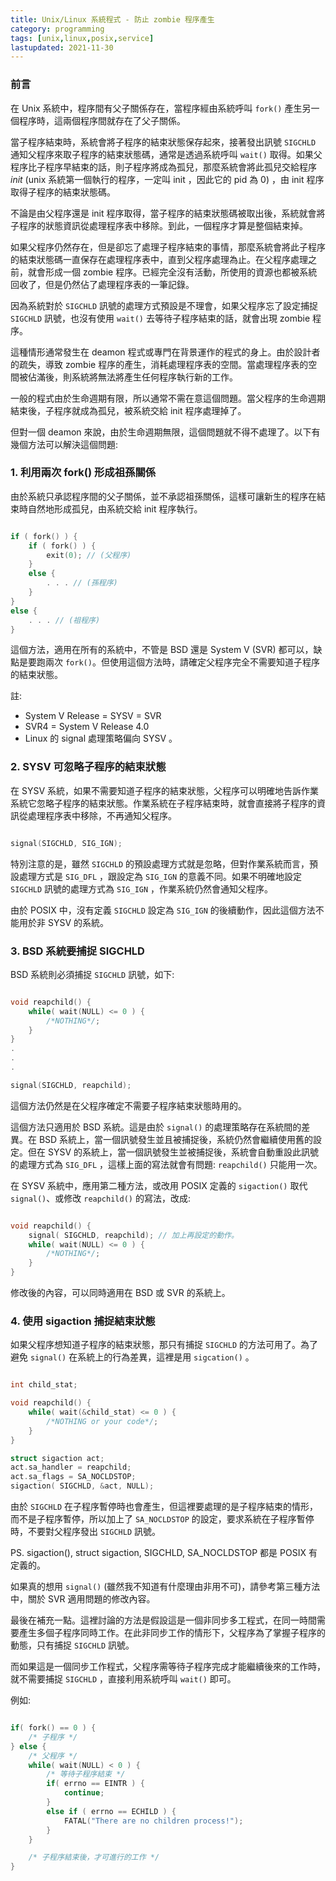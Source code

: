 ```yaml
---
title: Unix/Linux 系統程式 - 防止 zombie 程序產生
category: programming
tags: [unix,linux,posix,service]
lastupdated: 2021-11-30
---
```


### 前言

在 Unix 系統中，程序間有父子關係存在，當程序經由系統呼叫 `fork()` 產生另一個程序時，這兩個程序間就存在了父子關係。

當子程序結束時，系統會將子程序的結束狀態保存起來，接著發出訊號 `SIGCHLD` 通知父程序來取子程序的結束狀態碼，通常是透過系統呼叫 `wait()` 取得。如果父程序比子程序早結束的話，則子程序將成為孤兒，那麼系統會將此孤兒交給程序 *init* (unix 系統第一個執行的程序，一定叫 init ，因此它的 pid 為 0) ，由 init 程序取得子程序的結束狀態碼。

不論是由父程序還是 init 程序取得，當子程序的結束狀態碼被取出後，系統就會將子程序的狀態資訊從處理程序表中移除。到此，一個程序才算是整個結束掉。

如果父程序仍然存在，但是卻忘了處理子程序結束的事情，那麼系統會將此子程序的結束狀態碼一直保存在處理程序表中，直到父程序處理為止。在父程序處理之前，就會形成一個 zombie 程序。已經完全沒有活動，所使用的資源也都被系統回收了，但是仍然佔了處理程序表的一筆記錄。

<!--more-->

因為系統對於 `SIGCHLD` 訊號的處理方式預設是不理會，如果父程序忘了設定捕捉 `SIGCHLD` 訊號，也沒有使用 `wait()` 去等待子程序結束的話，就會出現 zombie 程序。

這種情形通常發生在 deamon 程式或專門在背景運作的程式的身上。由於設計者的疏失，導致 zombie 程序的產生，消耗處理程序表的空間。當處理程序表的空間被佔滿後，則系統將無法將產生任何程序執行新的工作。

一般的程式由於生命週期有限，所以通常不需在意這個問題。當父程序的生命週期結束後，子程序就成為孤兒，被系統交給 init 程序處理掉了。

但對一個 deamon 來說，由於生命週期無限，這個問題就不得不處理了。以下有幾個方法可以解決這個問題:

### 1. 利用兩次 fork() 形成祖孫關係

由於系統只承認程序間的父子關係，並不承認祖孫關係，這樣可讓新生的程序在結束時自然地形成孤兒，由系統交給 init 程序執行。

```c

if ( fork() ) {
    if ( fork() ) {
        exit(0); // (父程序) 
    }
    else {
        . . . // (孫程序) 
    }
}
else {
    . . . // (祖程序) 
}

```

這個方法，適用在所有的系統中，不管是 BSD 還是 System V (SVR) 都可以，缺 點是要跑兩次 `fork()`。但使用這個方法時，請確定父程序完全不需要知道子程序的結束狀態。 

註:

* System V Release = SYSV = SVR
* SVR4 = System V Release 4.0
* Linux 的 signal 處理策略偏向 SYSV 。

### 2. SYSV 可忽略子程序的結束狀態

在 SYSV 系統，如果不需要知道子程序的結束狀態，父程序可以明確地告訴作業系統它忽略子程序的結束狀態。作業系統在子程序結束時，就會直接將子程序的資訊從處理程序表中移除，不再通知父程序。 

```c

signal(SIGCHLD, SIG_IGN); 

```

特別注意的是，雖然 `SIGCHLD` 的預設處理方式就是忽略，但對作業系統而言，預設處理方式是 `SIG_DFL` ，跟設定為 `SIG_IGN` 的意義不同。如果不明確地設定 `SIGCHLD` 訊號的處理方式為 `SIG_IGN` ，作業系統仍然會通知父程序。

由於 POSIX 中，沒有定義 `SIGCHLD` 設定為 `SIG_IGN` 的後續動作，因此這個方法不能用於非 SYSV 的系統。

### 3. BSD 系統要捕捉 SIGCHLD

BSD 系統則必須捕捉 `SIGCHLD` 訊號，如下:

```c

void reapchild() { 
    while( wait(NULL) <= 0 ) {
        /*NOTHING*/; 
    }
} 
.
.
.

signal(SIGCHLD, reapchild);

```

這個方法仍然是在父程序確定不需要子程序結束狀態時用的。

這個方法只適用於 BSD 系統。這是由於 `signal()` 的處理策略存在系統間的差異。在 BSD 系統上，當一個訊號發生並且被捕捉後，系統仍然會繼續使用舊的設定。但在 SYSV 的系統上，當一個訊號發生並被捕捉後，系統會自動重設此訊號的處理方式為 `SIG_DFL` ，這樣上面的寫法就會有問題: `reapchild()` 只能用一次。

在 SYSV 系統中，應用第二種方法，或改用 POSIX 定義的 `sigaction()` 取代 `signal()`、或修改 `reapchild()` 的寫法，改成:

```c

void reapchild() { 
    signal( SIGCHLD, reapchild); // 加上再設定的動作。 
    while( wait(NULL) <= 0 ) {
        /*NOTHING*/; 
    }
} 

```

修改後的內容，可以同時適用在 BSD 或 SVR 的系統上。

### 4. 使用 sigaction 捕捉結束狀態

如果父程序想知道子程序的結束狀態，那只有捕捉 `SIGCHLD` 的方法可用了。為了避免 `signal()` 在系統上的行為差異，這裡是用 `sigcation()` 。

```c

int child_stat; 

void reapchild() { 
    while( wait(&child_stat) <= 0 ) {
        /*NOTHING or your code*/; 
    }
} 

struct sigaction act; 
act.sa_handler = reapchild; 
act.sa_flags = SA_NOCLDSTOP; 
sigaction( SIGCHLD, &act, NULL); 

```

由於 `SIGCHLD` 在子程序暫停時也會產生，但這裡要處理的是子程序結束的情形，而不是子程序暫停，所以加上了 `SA_NOCLDSTOP` 的設定，要求系統在子程序暫停時，不要對父程序發出 `SIGCHLD` 訊號。

PS. sigaction(), struct sigaction, SIGCHLD, SA_NOCLDSTOP 都是 POSIX 有定義的。

如果真的想用 `signal()` (雖然我不知道有什麼理由非用不可)，請參考第三種方法中，關於 SVR 適用問題的修改內容。

最後在補充一點。這裡討論的方法是假設這是一個非同步多工程式，在同一時間需要產生多個子程序同時工作。在此非同步工作的情形下，父程序為了掌握子程序的動態，只有捕捉 `SIGCHLD` 訊號。

而如果這是一個同步工作程式，父程序需等待子程序完成才能繼續後來的工作時，就不需要捕捉 `SIGCHLD` ，直接利用系統呼叫 `wait()` 即可。

例如:

```c

if( fork() == 0 ) { 
    /* 子程序 */
} else { 
    /* 父程序 */
    while( wait(NULL) < 0 ) { 
        /* 等待子程序結束 */ 
        if( errno == EINTR ) {
            continue; 
        }
        else if ( errno == ECHILD ) {
            FATAL("There are no children process!"); 
        }
    } 

    /* 子程序結束後，才可進行的工作 */ 
} 

```
